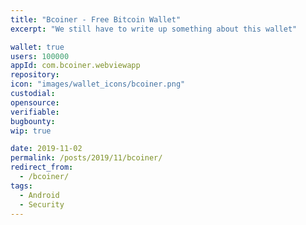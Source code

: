 ```yaml
---
title: "Bcoiner - Free Bitcoin Wallet"
excerpt: "We still have to write up something about this wallet"

wallet: true
users: 100000
appId: com.bcoiner.webviewapp
repository:
icon: "images/wallet_icons/bcoiner.png"
custodial:
opensource:
verifiable:
bugbounty:
wip: true

date: 2019-11-02
permalink: /posts/2019/11/bcoiner/
redirect_from:
  - /bcoiner/
tags:
  - Android
  - Security
---
```

